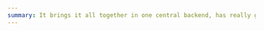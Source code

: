 ```yaml
---
summary: It brings it all together in one central backend, has really good DX, documentation, lots of first-party packages and active community support in Discord
---
```

